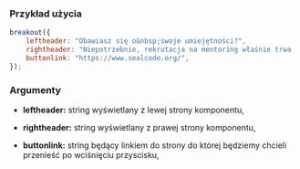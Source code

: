 ### Przykład użycia

```javascript
breakout({
	leftheader: "Obawiasz się o&nbsp;swoje umiejętności?",
	rightheader: "Niepotrzebnie, rekrutacja na mentoring właśnie trwa :)",
	buttonlink: "https://www.sealcode.org/",
});
```

### Argumenty

-   **leftheader:** string wyświetlany z lewej strony komponentu,

-   **rightheader:** string wyświetlany z prawej strony komponentu,

-   **buttonlink:** string będący linkiem do strony do której będziemy chcieli przenieść po wciśnięciu przyscisku,
